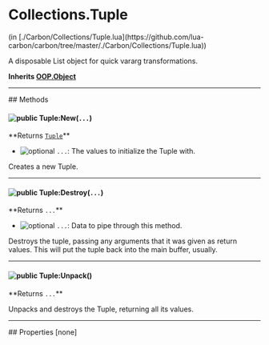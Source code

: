 <link href="../../style.css" rel="stylesheet" type="text/css"/>
<h1 class="class-title">Collections.Tuple</h1>
<span class="file-link">(in [./Carbon/Collections/Tuple.lua](https://github.com/lua-carbon/carbon/tree/master/./Carbon/Collections/Tuple.lua))</span><br/>

A disposable List object for quick vararg transformations.

**Inherits <a href="Classes/OOP.Object">OOP.Object</a>**

<hr />
## Methods
<h4 class="method-name"><img class="doc-image" alt="public" src="https://img.shields.io/badge/ -public-11b237.svg?style=flat-square" />  Tuple:New(<code>...</code>)</h4>
**<span class="method-returns">Returns <code><a href="Classes/Collections.Tuple">Tuple</a></code></span>**

- <img class="doc-image" alt="optional" src="https://img.shields.io/badge/%20-optional-0092e6.svg?style=flat-square" />  `...`: The values to initialize the Tuple with.

Creates a new Tuple.

<hr/>
<h4 class="method-name"><img class="doc-image" alt="public" src="https://img.shields.io/badge/ -public-11b237.svg?style=flat-square" />  Tuple:Destroy(<code>...</code>)</h4>
**<span class="method-returns">Returns <code>...</code></span>**

- <img class="doc-image" alt="optional" src="https://img.shields.io/badge/%20-optional-0092e6.svg?style=flat-square" />  `...`: Data to pipe through this method.

Destroys the tuple, passing any arguments that it was given as return values.
This will put the tuple back into the main buffer, usually.

<hr/>
<h4 class="method-name"><img class="doc-image" alt="public" src="https://img.shields.io/badge/ -public-11b237.svg?style=flat-square" />  Tuple:Unpack()</h4>
**<span class="method-returns">Returns <code>...</code></span>**



Unpacks and destroys the Tuple, returning all its values.


<hr />
## Properties
[none]
